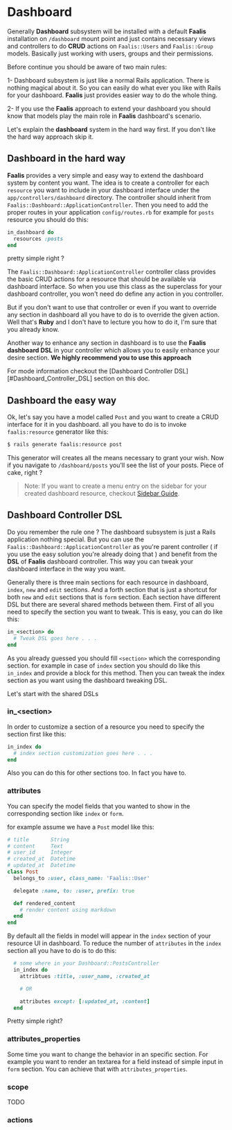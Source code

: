 # Dashboard
Generally **Dashboard** subsystem will be installed with a default **Faalis** installation on `/dashboard`
mount point and just contains necessary views and controllers to do **CRUD** actions on `Faalis::Users` and
`Faalis::Group` models. Basically just working with users, groups and their permissions.

Before continue you should be aware of two main rules:

1- Dashboard subsystem is just like a normal Rails application. There is nothing magical about it. So
you can easily do what ever you like with Rails for your dashboard. **Faalis** just provides easier
way to do the whole thing.

2- If you use the **Faalis** approach to extend your dashboard you should know that models play the main role
in **Faalis** dashboard's scenario.

Let's explain the **dashboard** system in the hard way first. If you don't like the hard way approach skip
it.

## Dashboard in the hard way

**Faalis** provides a very simple and easy way to extend the dashboard system by content you want. The idea is
to create a controller for each `resource` you want to include in your dashboard interface under the `app/controllers/dashboard`
directory. The controller should inherit from `Faalis::Dashboard::ApplicationController`. Then you need to add
the proper routes in your application `config/routes.rb` for example for `posts` resource you should do this:


```ruby
in_dashboard do
  resources :posts
end
```

pretty simple right ?

The `Faalis::Dashboard::ApplicationController` controller class provides the basic CRUD actions for a resource
that should be available via dashboard interface. So when you use this class as the superclass for your dashboard
controller, you won't need do define any action in you controller.

But if you don't want to use that controller or even if you want to override any section in dashboard all you have
to do is to override the given action. Well that's **Ruby** and I don't have to lecture you how to do it, I'm sure
that you already know.

Another way to enhance any section in dashboard is to use the **Faalis dashboard DSL** in your controller which
allows you to easily enhance your desire section. **We highly recommend you to use this approach**

For mode information checkout the [Dashboard Controller DSL][#Dashboard_Controller_DSL] section on this doc.

## Dashboard the easy way
Ok, let's say you have a model called `Post` and you want to create a CRUD interface for it in you dashboard. all
you have to do is to invoke `faalis:resource` generator like this:

```bash
$ rails generate faalis:resource post
```

This generator will creates all the means necessary to grant your wish. Now if you navigate to `/dashboard/posts` you'll
see the list of your posts. Piece of cake, right ?

> Note: If you want to create a menu entry on the sidebar for your created dashboard resource, checkout
> [Sidebar Guide](file.sidebar.html).


## Dashboard Controller DSL
Do you remember the rule one ? The dashboard subsystem is just a Rails application nothing special. But you can use
the `Faalis::Dashboard::ApplicationController` as you're parent controller ( if you use the easy solution you're already
doing that ) and benefit from the **DSL** of **Faalis** dashboard controller. This way you can tweak your dashboard interface in
the way you want.

Generally there is three main sections for each resource in dashboard, `index`, `new` and `edit` sections. And a forth section that
is just a shortcut for both `new` and `edit` sections that is `form` section. Each section have different DSL but there are several
shared methods between them. First of all you need to specify the section you want to tweak. This is easy, you can do like this:

```ruby
in_<section> do
  # Tweak DSL goes here . . .
end
```

As you already guessed you should fill `<section>` which the corresponding section. for example in case of `index` section you should
do like this `in_index` and provide a block for this method. Then you can tweak the index section as you want using the dashboard tweaking
DSL.

Let's start with the shared DSLs

### in_\<section\>
In order to customize a section of a resource you need to specify the section first like this:

```ruby
in_index do
  # index section customization goes here . . .
end
```

Also you can do this for other sections too. In fact you have to.

### attributes
You can specify the model fields that you wanted to show in the corresponding section like `index` or `form`.

for example assume we have a `Post` model like this:

```ruby
# title       String
# content     Text
# user_id     Integer
# created_at  Datetime
# updated_at  Datetime
class Post
  belongs_to :user, class_name: 'Faalis::User'

  delegate :name, to: :user, prefix: true

  def rendered_content
    # render content using markdown
  end
end
```

By default all the fields in model will appear in the `index` section of your resource UI in dashboard. To reduce
the number of `attributes` in the `index` section all you have to do is to do this:

```ruby
  # some where in your Dashboard::PostsController
  in_index do
    attribtues :title, :user_name, :created_at

    # OR

    attributes except: [:updated_at, :content]
  end
```

Pretty simple right?

### attributes_properties

Some time you want to change the behavior in an specific section. For example you want to render an textarea
for a field instead of simple input in `form` section. You can achieve that with `attributes_properties`.

### scope
TODO

### actions
